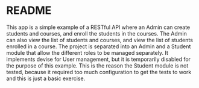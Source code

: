 # README

This app is a simple example of a RESTful API where an Admin can create students and courses, and enroll the students in the courses. The Admin can also view the list of students and courses, and view the list of students enrolled in a course.
The project is separated into an Admin and a Student module that allow the different roles to be managed separately.
It implements devise for User management, but it is temporarily disabled for the purpose of this example. This is the reason the Student module is not tested, because it required too much configuration to get the tests to work and this is just a basic exercise.
